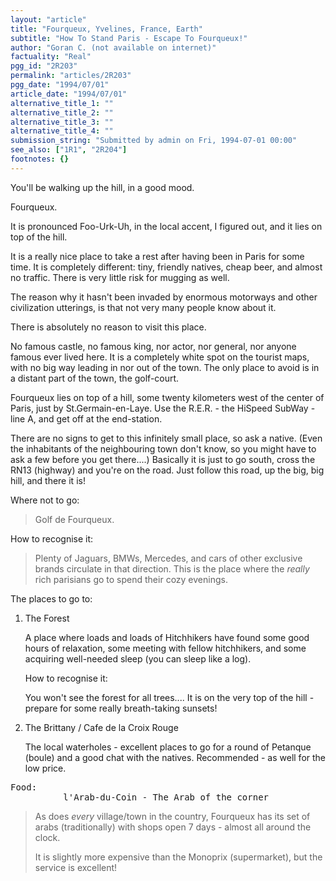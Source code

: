 ```yaml
---
layout: "article"
title: "Fourqueux, Yvelines, France, Earth"
subtitle: "How To Stand Paris - Escape To Fourqueux!"
author: "Goran C. (not available on internet)"
factuality: "Real"
pgg_id: "2R203"
permalink: "articles/2R203"
pgg_date: "1994/07/01"
article_date: "1994/07/01"
alternative_title_1: ""
alternative_title_2: ""
alternative_title_3: ""
alternative_title_4: ""
submission_string: "Submitted by admin on Fri, 1994-07-01 00:00"
see_also: ["1R1", "2R204"]
footnotes: {}
---
```

<div>
<p>You'll be walking up the hill, in a good mood.</p>
<p>Fourqueux.</p>
<p>It is pronounced Foo-Urk-Uh, in the local accent, I figured out, and it lies on top of the hill.</p>
<p>It is a really nice place to take a rest after having been in Paris for some time. It is completely different: tiny, friendly natives, cheap beer, and almost no traffic. There is very little risk for mugging as well.</p>
<p>The reason why it hasn't been invaded by enormous motorways and other civilization utterings, is that not very many people know about it.</p>
<p>There is absolutely no reason to visit this place.</p>
<p>No famous castle, no famous king, nor actor, nor general, nor anyone famous ever lived here. It is a completely white spot on the tourist maps, with no big way leading in nor out of the town. The only place to avoid is in a distant part of the town, the golf-court.</p>
<p>Fourqueux lies on top of a hill, some twenty kilometers west of the center of Paris, just by St.Germain-en-Laye. Use the R.E.R. - the HiSpeed SubWay - line A, and get off at the end-station.</p>
<p>There are no signs to get to this infinitely small place, so ask a native. (Even the inhabitants of the neighbouring town don't know, so you might have to ask a few before you get there....) Basically it is just to go south, cross the RN13 (highway) and you're on the road. Just follow this road, up the big, big hill, and there it is!</p>
<p>Where not to go:</p>
<blockquote>Golf de Fourqueux.</blockquote>
<p>How to recognise it:</p>
<blockquote>Plenty of Jaguars, BMWs, Mercedes, and cars of other exclusive brands circulate in that direction. This is the place where the <em>really</em> rich parisians go to spend their cozy evenings.</blockquote>
<p>The places to go to:</p>
<ol>
<li value="1">The Forest
<p>A place where loads and loads of Hitchhikers have found some good hours of relaxation, some meeting with fellow hitchhikers, and some acquiring well-needed sleep (you can sleep like a log).</p>
<p>How to recognise it:</p>
<p>You won't see the forest for all trees.... It is on the very top of the hill - prepare for some really breath-taking sunsets!</p>
</li>
<li value="2">The Brittany / Cafe de la Croix Rouge
<p>The local waterholes - excellent places to go for a round of Petanque (boule) and a good chat with the natives. Recommended - as well for the low price.</p>
</li>
</ol>
<pre>
Food:
          l'Arab-du-Coin - The Arab of the corner
</pre>
<blockquote>As does <em>every</em> village/town in the country, Fourqueux has its set of arabs (traditionally) with shops open 7 days - almost all around the clock.
<p>It is slightly more expensive than the Monoprix (supermarket), but the service is excellent!</p>
</blockquote>
</div>
